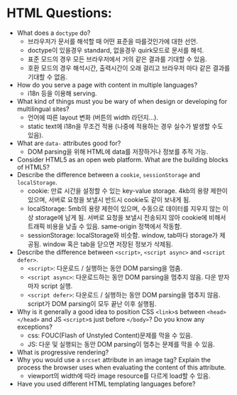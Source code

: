 # HTML Questions:

* What does a `doctype` do?
  - 브라우저가 문서를 해석할 때 어떤 표준을 따를것인가에 대한 선언.
  - doctype이 있을경우 standard, 없을경우 quirk모드로 문서를 해석.
  - 표준 모드의 경우 모든 브라우저에서 거의 같은 결과를 기대할 수 있음.
  - 호환 모드의 경우 해석시간, 출력시간이 오래 걸리고 브라우저 마다 같은 결과를 기대할 수 없음.
* How do you serve a page with content in multiple languages?
  - i18n 등을 이용해 serving.
* What kind of things must you be wary of when design or developing for multilingual sites?
  - 언어에 따른 layout 변화 (버튼의 width 라던지...).
  - static text에 i18n을 무조건 적용 (나중에 적용하는 경우 실수가 발생할 수도 있음).
* What are `data-` attributes good for?
  - DOM parsing을 위해 HTML에 data를 저장하거나 정보를 추적 가능.
* Consider HTML5 as an open web platform. What are the building blocks of HTML5?
* Describe the difference between a `cookie`, `sessionStorage` and `localStorage`.
  - cookie: 만료 시간을 설정할 수 있는 key-value storage. 4kb의 용량 제한이 있으며, 서버로 요청을 보낼시 반드시 cookie도 같이 보내게 됨.
  - localStorage: 5mb의 용량 제한이 있으며, 수동으로 데이터를 지우지 않는 이상 storage에 남게 됨. 서버로 요청을 보낼시 전송되지 않아 cookie에 비해서 트래픽 비용을 낮출 수 있음. same-origin 정책에서 작동함.
  - sessionStorage: localStorage와 비슷함. window, tab마다 storage가 제공됨. window 혹은 tab을 닫으면 저장된 정보가 삭제됨.
* Describe the difference between `<script>`, `<script async>` and `<script defer>`.
  - `<script>`: 다운로드 / 실행하는 동안 DOM parsing을 멈춤.
  - `<script async>`: 다운로드하는 동안 DOM parsing을 멈추지 않음. 다운 받자마자 script 실행.
  - `<script defer>`: 다운로드 / 실행하는 동안 DOM parsing을 멈추지 않음. script가 DOM parsing이 모두 끝난 이후 실행됨.
* Why is it generally a good idea to position CSS `<link>`s between `<head></head>` and JS `<script>`s just before `</body>`? Do you know any exceptions?
  - css: FOUC(Flash of Unstyled Content)문제를 막을 수 있음.
  - JS: 다운 및 실행되는 동안 DOM parsing이 멈추는 문제를 막을 수 있음.
* What is progressive rendering?
* Why you would use a `srcset` attribute in an image tag? Explain the process the browser uses when evaluating the content of this attribute.
  - viewport의 width에 따라 image resource를 다르게 load할 수 있음.
* Have you used different HTML templating languages before?

